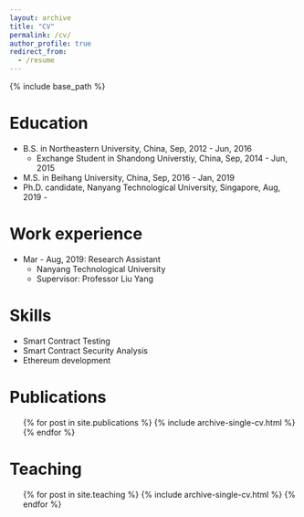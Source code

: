 ```yaml
---
layout: archive
title: "CV"
permalink: /cv/
author_profile: true
redirect_from:
  - /resume
---
```


{% include base_path %}

Education
======
* B.S. in Northeastern University, China, Sep, 2012 - Jun, 2016
    * Exchange Student  in Shandong Universtiy, China, Sep, 2014 - Jun, 2015
* M.S. in Beihang University, China, Sep, 2016 - Jan, 2019
* Ph.D. candidate, Nanyang Technological University, Singapore,  Aug, 2019 -

Work experience
======
* Mar - Aug, 2019: Research Assistant
  * Nanyang Technological University
  * Supervisor: Professor Liu Yang

  
Skills
======
* Smart Contract Testing
* Smart Contract Security Analysis
* Ethereum development

Publications
======
  <ul>{% for post in site.publications %}
    {% include archive-single-cv.html %}
  {% endfor %}</ul>
  
<!-- Talks
======
  <ul>{% for post in site.talks %}
    {% include archive-single-talk-cv.html %}
  {% endfor %}</ul> -->
  
Teaching
======
  <ul>{% for post in site.teaching %}
    {% include archive-single-cv.html %}
  {% endfor %}</ul>
  
<!-- Service and leadership
======
* Currently signed in to 43 different slack teams -->
